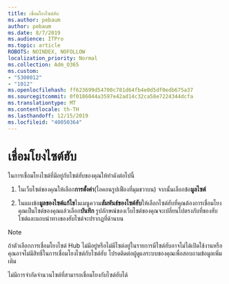 ```yaml
---
title: เชื่อมโยงไซต์ฮับ
ms.author: pebaum
author: pebaum
ms.date: 8/7/2019
ms.audience: ITPro
ms.topic: article
ROBOTS: NOINDEX, NOFOLLOW
localization_priority: Normal
ms.collection: Adm_O365
ms.custom:
- "5300012"
- "1012"
ms.openlocfilehash: ff623699d54700c781d64fb4e0d5df0edb675a37
ms.sourcegitcommit: 0f0186044a3597e42ad14c32ca58e7224344dcfa
ms.translationtype: MT
ms.contentlocale: th-TH
ms.lasthandoff: 12/15/2019
ms.locfileid: "40050364"
---
```

# <a name="associate-a-hub-site"></a>เชื่อมโยงไซต์ฮับ

ในการเชื่อมโยงไซต์ที่มีอยู่กับไซต์ฮับของคุณให้ทำดังต่อไปนี้
  
1. ในเว็บไซต์ของคุณให้เลือก**การตั้งค่า**(ไอคอนรูปเฟืองที่มุมขวาบน) จากนั้นเลือกข้อ**มูลไซต์**

2. ในแผงข้อ**มูลของไซต์แก้ไข**ในเมนูความ**สัมพันธ์ของไซต์ฮับ**ให้เลือกไซต์ฮับที่คุณต้องการเชื่อมโยงคุณเป็นไซต์ของคุณแล้วเลือก**บันทึก** รูปลักษณ์ของเว็บไซต์ของคุณจะเปลี่ยนไปตรงกับที่ของฮับไซต์และแถบนำทางของฮับไซต์จะปรากฏที่ด้านบน

 > [!Note]
>ถ้าตัวเลือกการเชื่อมโยงไซต์ Hub ไม่มีอยู่หรือไม่มีไซต์อยู่ในรายการมีไซต์ฮับอาจไม่ได้เปิดใช้งานหรือคุณอาจไม่มีสิทธิ์ในการเชื่อมโยงไซต์กับไซต์ฮับ โปรดติดต่อผู้ดูแลระบบของคุณเพื่อสอบถามข้อมูลเพิ่มเติม
>
>ไม่มีการจำกัดจำนวนไซต์ที่สามารถเชื่อมโยงกับไซต์ฮับได้
  
